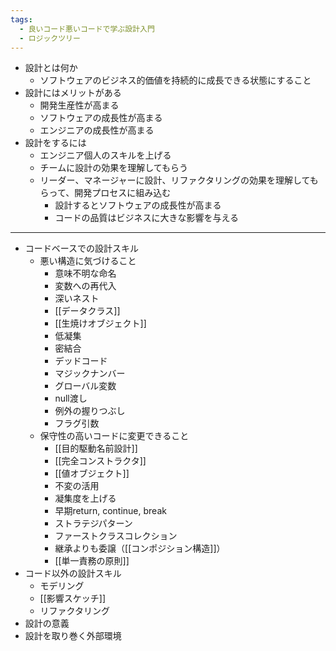 ```yaml
---
tags:
  - 良いコード悪いコードで学ぶ設計入門
  - ロジックツリー
---
```

- 設計とは何か
	- ソフトウェアのビジネス的価値を持続的に成長できる状態にすること
- 設計にはメリットがある
	- 開発生産性が高まる
	- ソフトウェアの成長性が高まる
	- エンジニアの成長性が高まる
- 設計をするには
	- エンジニア個人のスキルを上げる
	- チームに設計の効果を理解してもらう
	- リーダー、マネージャーに設計、リファクタリングの効果を理解してもらって、開発プロセスに組み込む
		- 設計するとソフトウェアの成長性が高まる
		- コードの品質はビジネスに大きな影響を与える
---
- コードベースでの設計スキル
	- 悪い構造に気づけること
		- 意味不明な命名
		- 変数への再代入
		- 深いネスト
		- [[データクラス]]
		- [[生焼けオブジェクト]]
		- 低凝集
		- 密結合
		- デッドコード
		- マジックナンバー
		- グローバル変数
		- null渡し
		- 例外の握りつぶし
		- フラグ引数
	- 保守性の高いコードに変更できること
		- [[目的駆動名前設計]]
		- [[完全コンストラクタ]]
		- [[値オブジェクト]]
		- 不変の活用
		- 凝集度を上げる
		- 早期return, continue, break
		- ストラテジパターン
		- ファーストクラスコレクション
		- 継承よりも委譲（[[コンポジション構造]]）
		- [[単一責務の原則]]
- コード以外の設計スキル
	- モデリング
	- [[影響スケッチ]]
	- リファクタリング
- 設計の意義
- 設計を取り巻く外部環境